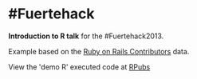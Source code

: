 \#Fuertehack
==========

**Introduction to R talk** for the #Fuertehack2013.    
    
Example based on the [Ruby on Rails Contributors](http://contributors.rubyonrails.org/) data.

View the 'demo R' executed code at [RPubs](http://rpubs.com/martinez/IntroductionR_fuertehack)
